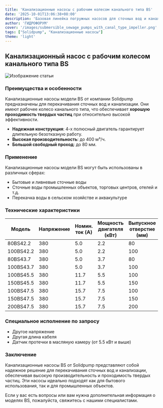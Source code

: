 ```yaml
---
title: 'Канализационные насосы с рабочим колесом канального типа BS'
date: '2025-10-01T13:06:38+08:00'
description: 'Базовая линейка погружных насосов для сточных вод и канализации от Solidpump с рабочим колесом канального типа.'
author: 'ГИДРОФОРУМ'
cover: '/images/submersible_sewage_pumps_with_canal_type_impeller.png'
tags: ["Solidpump", "Канализационные насосы"]
theme: 'light'
---
```


## Канализационный насос с рабочим колесом канального типа BS

![Изображение статьи](/images/submersible_sewage_pumps_with_canal_type_impeller.png)

### Преимущества и особенности

Канализационные насосы модели BS от компании Solidpump предназначены для перекачивания сточных вод и канализации. Они имеют рабочее колесо канального типа, что обеспечивает **хорошую проходимость твердых частиц** при относительно высокой эффективности.

- **Надежная конструкция**: 4-х полюсный двигатель гарантирует длительную безотказную работу.
- **Высокая производительность**: до 400 м³/ч.
- **Большой свободный проход**: до 80 мм.

### Применение

Канализационные насосы модели BS могут быть использованы в различных сферах:

- Бытовые и ливневые сточные воды
- Сточные воды промышленных объектов, торговых центров, отелей и т.д.
- Перекачка воды в сельском хозяйстве и аквакультуре

### Технические характеристики

| Модель           | Напряжение | Номин. ток (A) | Мощность двигателя (кВт) | Выпускное отверстие (мм) | Номин. подача (м³/ч) | Номин. напор (м) | Макс. подача (м³/ч) | Макс. напор (м) | Свободный проход (мм) | Кабель (АТМ мм²) |
|------------------|------------|-----------------|--------------------------|---------------------------|-----------------------|-------------------|----------------------|------------------|------------------------|--------------------|
| 80BS42.2         | 380        | 5.0             | 2.2                      | 80                        | 45                    | 8                 | 73                   | 12               | 50                     | 4G1.5              |
| 100BS42.2        | 380        | 5.0             | 2.2                      | 100                       | 60                    | 7                 | 100                  | 12               | 50                     | 4G1.5              |
| 80BS43.7         | 380        | 5.0             | 3.7                      | 80                        | 45                    | 13                | 90                   | 17               | 50                     | 4G1.5              |
| 100BS43.7        | 380        | 5.0             | 3.7                      | 100                       | 60                    | 12                | 130                  | 17               | 50                     | 4G1.5              |
| 100BS45.5        | 380        | 11.7            | 5.5                      | 100                       | 65                    | 15                | 150                  | 19               | 50                     | 4G2.5              |
| 150BS45.5        | 380        | 11.7            | 5.5                      | 150                       | 110                   | 10                | 200                  | 16               | 55                     | 4G2.5              |
| 100BS47.5        | 380        | 15.7            | 7.5                      | 100                       | 100                   | 15                | 170                  | 24               | 50                     | 4G4.0              |
| 150BS47.5        | 380        | 15.7            | 7.5                      | 150                       | 150                   | 10                | 240                  | 16               | 75                     | 4G4.0              |
| 200BS47.5        | 380        | 15.7            | 7.5                      | 200                       | 250                   | 6                 | 400                  | 12               | 75                     | 4G4.0              |

### Специальное исполнение по запросу

- Другое напряжение
- Другая длина кабеля
- Датчик протечки в масляную камеру (от 5.5 кВт и выше)

### Заключение

Канализационные насосы BS от Solidpump представляют собой надежное решение для перекачивания сточных вод и канализации, обеспечивая высокую производительность и проходимость твердых частиц. Эти насосы идеально подходят как для бытового использования, так и для промышленных объектов.

Если у вас есть вопросы или вам нужна дополнительная информация о моделях BS, пожалуйста, свяжитесь с нашими специалистами.
